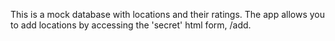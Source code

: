 This is a mock database with locations and their ratings.  The app allows you to add locations by accessing the 'secret' html form, /add.
